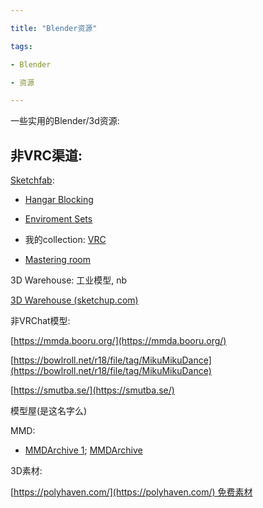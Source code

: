 ```yaml
---

title: "Blender资源"

tags:

- Blender

- 资源

---
```






一些实用的Blender/3d资源:





   



## 非VRC渠道:



[Sketchfab](https://sketchfab.com/search?type=models):



-   [Hangar Blocking](https://sketchfab.com/3d-models/hangar-blocking-bdb37f544b764d9e8e72708a970bae13)

-   [Enviroment Sets](https://sketchfab.com/gutemnasc/collections/enviroment-sets)

-   我的collection: [VRC](https://sketchfab.com/trojblue/collections/vrc)

-   [Mastering room](https://3dwarehouse.sketchup.com/model/u8128f776-c2c1-461d-bfce-26c80031b1fe/Cube-1-Audio-studio-mastering-room?hl=en&login=true)



3D Warehouse: 工业模型, nb



[3D Warehouse (sketchup.com)](https://3dwarehouse.sketchup.com/)



非VRChat模型:



[https://mmda.booru.org/](https://mmda.booru.org/)



[https://bowlroll.net/r18/file/tag/MikuMikuDance](https://bowlroll.net/r18/file/tag/MikuMikuDance)



[https://smutba.se/](https://smutba.se/)



模型屋(是这名字么)



MMD:



-   [MMDArchive 1](https://mmda.booru.org/index.php?page=post&s=view&id=2592); [MMDArchive](https://mmda.booru.org/index.php?page=post&s=view&id=2445)



3D素材:

[https://polyhaven.com/](https://polyhaven.com/) 免费素材





